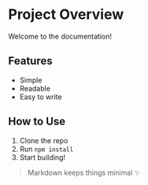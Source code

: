 # Project Overview

Welcome to the documentation!

## Features
- Simple
- Readable
- Easy to write

## How to Use
1. Clone the repo
2. Run `npm install`
3. Start building!

> Markdown keeps things minimal ✨
